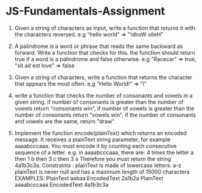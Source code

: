 # JS-Fundamentals-Assignment

1. Given a string of characters as input, write a function that returns it with the characters reversed.
  e.g "hello world" => "!dlroW olleH"
  
2. A palindrome is a word or phrase that reads the same backward as forward. Write a function that checks for this. the function should return true if a word is a palindrome and false otherwise. e.g "Racecar" => true, "sit ad est love" => false
3. Given a string of characters, write a function that returns the character that appears the most often. e,g "Hello World!" => "l"
4. write a function that checks the number of consonants and vowels in a given string. if number of consonants is greater than the number of vowels return "consonants win", if number of vowels is greater than the number of consonants return "vowels win", if the number of consonants and vowels are the same, return "draw"
5.  Implement the function encode(plainText) which returns an encoded message.
 It receives a plainText string parameter, for example aaaabcccaaa.
 You must encode it by counting each consecutive sequence of a letter. e.g. in aaaabcccaaa, there are:
 4 times the letter a
 then 1 b
 then 3 c
 then 3 a
 Therefore you must return the string 4a1b3c3a.
 Constraints :
 plainText is made of lowercase letters: a-z
 plainText is never null and has a maximum length of 15000 characters
 EXAMPLES:
 PlainText
 aabaa
 EncodedText
 2a1b2a
 PlainText
 aaaabcccaaa
 EncodedText
 4a1b3c3a 
